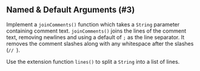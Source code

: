 ## Named & Default Arguments (#3)

Implement a `joinComments()` function which takes a `String` parameter
containing comment text. `joinComments()` joins the lines of the comment text,
removing newlines and using a default of `;` as the line separator. It removes
the comment slashes along with any whitespace after the slashes (`// `).

<div class="hint">

Use the extension function `lines()` to split a `String` into a list of lines.

</div>
